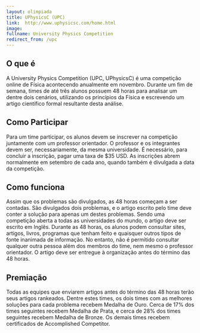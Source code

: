 ```yaml
---
layout: olimpiada
title: UPhysicsC (UPC)
link:  http://www.uphysicsc.com/home.html
image: 
fullname: University Physics Competition
redirect_from: /upc
---
```


## O que é

A University Physics Competition (UPC, UPhysicsC) é uma competição online de Física acontecendo anualmente em novembro. Durante um fim de semana, times de até três alunos possuem 48 horas para analisar um dentre dois cenários, utilizando os princípios da Física e escrevendo um artigo científico formal resultante desta análise.

## Como Participar

Para um time participar, os alunos devem se inscrever na competição juntamente com um professor orientador. O professor e os integrantes devem ser, necessariamente, da mesma universidade. É necessário, para concluir a inscrição, pagar uma taxa de $35 USD. As inscrições abrem normalmente em setembro de cada ano, quando também é divulgada a data da competição.


## Como funciona

Assim que os problemas são divulgados, as 48 horas começam a ser contadas. São divulgados dois problemas, e o artigo escrito pelo time deve conter a solução para apenas um destes problemas. Sendo uma competição aberta a todas as universidades do mundo, o artigo deve ser escrito em Inglês. Durante as 48 horas, os alunos podem consultar sites, artigos, livros, programas que tenham feito e quaisquer outros tipos de fonte inanimada de informação. No entanto, não é permitido consultar qualquer outra pessoa além dos membros do time, nem mesmo o professor orientador. O artigo deve ser entregue à organização antes do término das 48 horas.

## Premiação

Todas as equipes que enviarem artigos antes do término das 48 horas terão seus artigos rankeados. Dentre estes times, os dois times com as melhores soluções para cada problema recebem Medalha de Ouro. Cerca de 17% dos times seguintes recebem Medalha de Prata, e cerca de 28% dos times seguintes recebem Medalha de Bronze. Os demais times recebem certificados de Accomplished Competitor.
